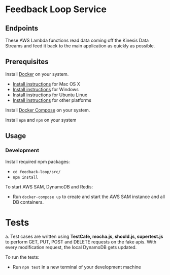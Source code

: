 # Feedback Loop Service 

## Endpoints

These AWS Lambda functions read data coming off the Kinesis Data Streams and feed it back to the main application as quickly as possible.

## Prerequisites

Install [Docker](https://www.docker.com/) on your system.

* [Install instructions](https://docs.docker.com/docker-for-mac/) for Mac OS X
* [Install instructions](https://docs.docker.com/docker-for-windows/install/) for Windows
* [Install instructions](https://docs.docker.com/engine/installation/linux/ubuntu/) for Ubuntu Linux
* [Install instructions](https://docs.docker.com/engine/installation/) for other platforms

Install [Docker Compose](https://docs.docker.com/compose/install/) on your system.

Install `npm` and `npm` on your system
 

## Usage

### Development

Install required npm packages:
* `cd feedback-loop/src/`
* `npm install`

To start AWS SAM, DynamoDB and Redis:

* Run `docker-compose up` to create and start the AWS SAM instance and all DB containers.

# Tests

a. Test cases are written using **TestCafe, mocha.js, should.js, supertest.js** to perform GET, PUT, POST and DELETE requests on the fake apis. With every modification request, the local DynamoDB gets updated. 

To run the tests:

* Run `npm test` in a new terminal of your development machine